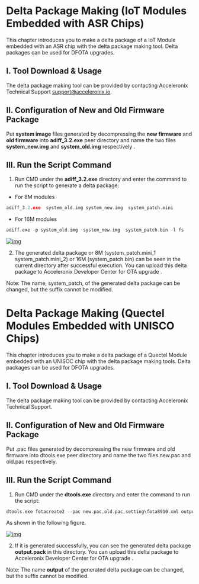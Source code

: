 # Delta Package Making (IoT Modules Embedded with ASR Chips)

This chapter introduces you to make a delta package of a IoT Module embedded with an ASR chip with the delta package making tool. Delta packages can be used for DFOTA upgrades.

## Ⅰ. Tool Download & Usage
The delta package making tool can be provided by contacting Acceleronix Technical Support <support@acceleronix.io>.

## Ⅱ. Configuration of New and Old Firmware Package
Put __system image__ files generated by decompressing the __new firmware__ and __old firmware__ into __adiff_3.2.exe__ peer directory and name the two files __system_new.img__ and __system_old.img__ respectively .


## Ⅲ. Run the Script Command
1.  Run CMD under the __adiff_3.2.exe__ directory and enter the command to run the script to generate a delta package:

* For 8M modules
```c
adiff_3.2.exe  system_old.img system_new.img  system_patch.mini
```
* For 16M modules
```c
adiff.exe -p system_old.img  system_new.img  system_patch.bin -l fs
```

<a data-fancybox title="img" href="/en/deviceDevelop/KnowledgeBase/step27.png">![img](/en/deviceDevelop/KnowledgeBase/step27.png)</a>

2.  The generated delta package or 8M (system_patch.mini_1 system_patch.mini_2) or 16M (system_patch.bin) can be seen in the current directory after successful execution. You can upload this delta package to Acceleronix Developer Center for OTA upgrade .


Note: The name, system_patch, of the generated delta package can be changed, but the suffix cannot be modified. 

# Delta Package Making (Quectel Modules Embedded with UNISCO Chips)

This chapter introduces you to make a delta package of a Quectel Module embedded with an UNISOC chip with the delta package making tools. Delta packages can be used for DFOTA upgrades.

## Ⅰ. Tool Download & Usage
The delta package making tool can be provided by contacting Acceleronix Technical Support.
## Ⅱ. Configuration of New and Old Firmware Package
Put .pac files generated by decompressing the new firmware and old firmware into dtools.exe peer directory and name the two files new.pac and old.pac respectively.


## Ⅲ. Run the Script Command
1.  Run CMD under the __dtools.exe__ directory and enter the command to run the script:

```c
dtools.exe fotacreate2 --pac new.pac,old.pac,setting\fota8910.xml output.pack -d v  
```

As shown in the following figure.

<a data-fancybox title="img" href="/en/deviceDevelop/KnowledgeBase/step30.png">![img](/en/deviceDevelop/KnowledgeBase/step30.png)</a>

2. If it is generated successfully, you can see the generated delta package __output.pack__ in this directory. You can upload this delta package to Acceleronix Developer Center for OTA upgrade .

Note: The name __output__ of the generated delta package can be changed, but the suffix cannot be modified. 

